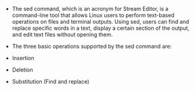 - The sed command, which is an acronym for Stream Editor, is a command-line tool that allows Linux users to perform text-based operations on files and terminal outputs. Using sed, users can find and replace specific words in a text, display a certain section of the output, and edit text files without opening them.

- The three basic operations supported by the sed command are:

- Insertion
- Deletion
- Substitution (Find and replace)

  
